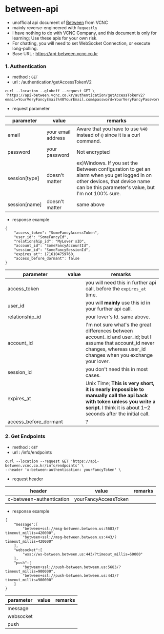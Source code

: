 # between-api
* unofficial api document of [Between](https://between.us) from VCNC
* mainly reverse-engineered with `Requestly`
* I have nothing to do with VCNC Company, and this document is only for learning; Use these apis for your own risk.
* For chatting, you will need to set WebSocket Connection, or execute long-polling.
* Base URL : https://api-between.vcnc.co.kr

### 1. Authentication
* method : `GET`
* url : /authentication/getAccessTokenV2
```
curl --location --globoff --request GET \
'https://api-between.vcnc.co.kr/authentication/getAccessTokenV2?email=YourVeryFancyEmail%40YourEmail.com&password=YourVeryFancyPassword&session[type]=sessionType&session[name]=sessionName'
```
* request parameter

|parameter|value|remarks|
|--|--|--|
|email|your email address|Aware that you have to use `%40` instead of `@` since it is a curl command.
|password|your password|Not encrypted|
|session[type]|doesn't matter|ex)Windows. If you set the Between configuration to get an alarm when you get logged in on other devices, that device name can be this parameter's value, but I'm not 100% sure.|
|session[name]|doesn't matter|same above|
* response example
```
{
    "access_token": "SomeFancyAccessToken",
    "user_id": "SomeFancyId",
    "relationship_id": "MyLover'sID",
    "account_id": "SomeFancyAccountId",
    "session_id": "SomeFancySessionId",
    "expires_at": 1716104759760,
    "access_before_dormant": false
}
```

|parameter|value|remarks|
|--|--|--|
|access_token||you will need this in further api call, before the `expires_at` time.
|user_id||you will **mainly** use this id in your further api call.|
|relationship_id||your lover's Id. same above.|
|account_id||I'm not sure what's the great differences between account_id and user_id; but I assume that account_id never changes, whereas user_id changes when you exchange your lover.|
|session_id||you don't need this in most cases.|
|expires_at||Unix Time; **This is very short, it is nearly impossible to manually call the api back with token unless you write a script.** I think it is about 1~2 seconds after the initial call.|
|access_before_dormant||?|

### 2. Get Endpoints
* method : `GET`
* url : /info/endpoints
```
curl --location --request GET 'https://api-between.vcnc.co.kr/info/endpoints' \
--header 'x-between-authentication: yourFancyToken' \
```

* request header

|header|value|remarks|
|--|---|--|
|x-between-authentication|yourFancyAccessToken||

* response example
```
{
	"message":[
		"between+ssl://msg-between.between.us:5683/?timeout_millis=420000",
		"between+ssl://msg-between.between.us:443/?timeout_millis=420000"
	],
	"websocket":[
		"wss://ws-between.between.us:443/?timeout_millis=60000"
	],
	"push":[
		"between+ssl://push-between.between.us:5683/?timeout_millis=900000",
		"between+ssl://push-between.between.us:443/?timeout_millis=900000"
	]
}
```
|parameter|value|remarks|
|--|--|--|
|message|||
|websocket|||
|push|||